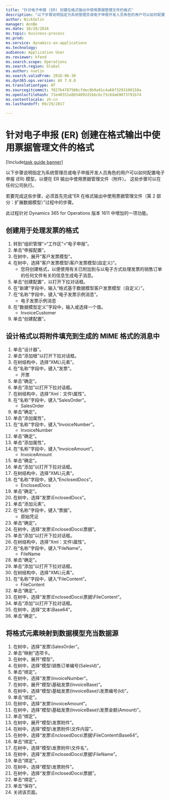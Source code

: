 ```yaml
--- 
title: "针对电子申报 (ER) 创建在格式输出中使用票据管理文件的格式"
description: "以下步骤说明指定为系统管理员或电子申报开发人员角色的用户可以如何配置电子申报 (ER) 模型，以便在 ER 输出中使用票据管理文件（附件）。"
author: NickSelin
manager: AnnBe
ms.date: 10/28/2016
ms.topic: business-process
ms.prod: 
ms.service: dynamics-ax-applications
ms.technology: 
audience: Application User
ms.reviewer: kfend
ms.search.scope: Operations
ms.search.region: Global
ms.author: nselin
ms.search.validFrom: 2016-06-30
ms.dyn365.ops.version: AX 7.0.0
ms.translationtype: HT
ms.sourcegitcommit: f827b4787506cfdec8b9a91c4a68f3293190158a
ms.openlocfilehash: 71e40351e8b54092d1bbcbc73c6da69073791b74
ms.contentlocale: zh-cn
ms.lasthandoff: 09/29/2017

---
```

# <a name="create-format-to-use-document-management-files-in-format-outputs-for-electronic-reporting-er"></a>针对电子申报 (ER) 创建在格式输出中使用票据管理文件的格式

[!include[task guide banner](../../includes/task-guide-banner.md)]

以下步骤说明指定为系统管理员或电子申报开发人员角色的用户可以如何配置电子申报 (ER) 模型，以便在 ER 输出中使用票据管理文件（附件）。 这些步骤可以在任何公司执行。

若要完成这些步骤，必须首先完成“ER 在格式输出中使用票据管理文件（第 2 部分：扩展数据模型）”过程中的步骤。

此过程针对 Dynamics 365 for Operations 版本 1611 中增加的一项功能。


## <a name="create-a-format-to-process-invoices"></a>创建用于处理发票的格式
1. 转到“组织管理”>“工作区”>“电子申报”。
2. 单击“申报配置”。
3. 在树中，展开“客户发票模型”。
4. 在树中，选择“客户发票模型\客户发票模型(自定义)”。
    * 您将创建格式，以便使用有关已附加到与以电子方式处理发票的销售订单的任何文件有关的信息生成电子消息。  
5. 单击“创建配置”，以打开下拉对话框。
6. 在“新建”字段中，输入“格式基于数据模型客户发票模型（自定义）”。
7. 在“名称”字段中，键入“电子发票示例消息”。
    * 电子发票示例消息  
8. 在“数据模型定义”字段中，输入或选择一个值。
    * InvoiceCustomer  
9. 单击“创建配置”。

## <a name="design-a-format-to-populate-attachments-into-generating-a-message-in-mime-format"></a>设计格式以将附件填充到生成的 MIME 格式的消息中
1. 单击“设计器”。
2. 单击“添加根”以打开下拉对话框。
3. 在树结构中，选择“XML\元素”。
4. 在“名称”字段中，键入“发票”。
    * 开票  
5. 单击“确定”。
6. 单击“添加”以打开下拉对话框。
7. 在树结构中，选择“Xml：文件\属性”。
8. 在“名称”字段中，键入“SalesOrder”。
    * SalesOrder  
9. 单击“确定”。
10. 单击“添加属性”。
11. 在“名称”字段中，键入“InvoiceNumber”。
    * InvoiceNumber  
12. 单击“确定”。
13. 单击“添加属性”。
14. 在“名称”字段中，键入“InvoiceAmount”。
    * InvoiceAmount  
15. 单击“确定”。
16. 单击“添加”以打开下拉对话框。
17. 在树结构中，选择“XML\元素”。
18. 在“名称”字段中，键入“EnclosedDocs”。
    * EnclosedDocs  
19. 单击“确定”。
20. 在树中，选择“发票\EnclosedDocs”。
21. 单击“添加元素”。
22. 在“名称”字段中，键入“票据”。
    * 原始凭证  
23. 单击“确定”。
24. 在树中，选择“发票\EnclosedDocs\票据”。
25. 单击“添加”以打开下拉对话框。
26. 在树结构中，选择“Xml：文件\属性”。
27. 在“名称”字段中，键入“FileName”。
    * FileName  
28. 单击“确定”。
29. 单击“添加”以打开下拉对话框。
30. 在树结构中，选择“XML\元素”。
31. 在“名称”字段中，键入“FileContent”。
    * FileContent  
32. 单击“确定”。
33. 在树中，选择“发票\EnclosedDocs\票据\FileContent”。
34. 单击“添加”以打开下拉对话框。
35. 在树中，选择“文本\Base64”。
36. 单击“确定”。

## <a name="map-format-elements-to-data-model-as-data-source"></a>将格式元素映射到数据模型充当数据源
1. 在树中，选择“发票\SalesOrder”。
2. 单击“映射”选项卡。
3. 在树中，展开“模型”。
4. 在树中，选择“模型\销售订单编号(SalesId)”。
5. 单击“绑定”。
6. 在树中，选择“发票\InvoiceNumber”。
7. 在树中，展开“模型\基础发票(InvoiceBase)”。
8. 在树中，选择“模型\基础发票(InvoiceBase)\发票编号(Id)”。
9. 单击“绑定”。
10. 在树中，选择“发票\InvoiceAmount”。
11. 在树中，选择“模型\基础发票(InvoiceBase)\发票金额(Amount)”。
12. 单击“绑定”。
13. 在树中，展开“模型\发票附件”。
14. 在树中，选择“模型\发票附件\文件内容”。
15. 在树中，选择“发票\EnclosedDocs\票据\FileContent\Base64”。
16. 单击“绑定”。
17. 在树中，选择“模型\发票附件\文件名”。
18. 在树中，选择“发票\EnclosedDocs\票据\FileName”。
19. 单击“绑定”。
20. 在树中，选择“模型\发票附件”。
21. 在树中，选择“发票\EnclosedDocs\票据”。
22. 单击“绑定”。
23. 单击“保存”。
24. 关闭该页面。


